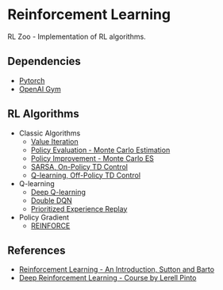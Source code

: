 # Reinforcement Learning

RL Zoo - Implementation of RL algorithms.

## Dependencies

- [Pytorch](https://pytorch.org/)
- [OpenAI Gym](https://gym.openai.com/docs/#installation)

## RL Algorithms

- Classic Algorithms
  - [Value Iteration](https://github.com/grohith327/Reinforcement-Learning/blob/master/Value%20Iteration.ipynb)
  - [Policy Evaluation - Monte Carlo Estimation](https://github.com/grohith327/Reinforcement-Learning/blob/master/Policy%20Evalutaion%20-%20Monte%20Carlo.ipynb)
  - [Policy Improvement - Monte Carlo ES](https://github.com/grohith327/Reinforcement-Learning/blob/master/Policy%20Improvement%20-%20Monte%20Carlo%20ES.ipynb)
  - [SARSA, On-Policy TD Control](https://github.com/grohith327/Reinforcement-Learning/blob/master/SARSA%20-%20On%20Policy%20TD%20Control.ipynb)
  - [Q-learning, Off-Policy TD Control](https://github.com/grohith327/Reinforcement-Learning/blob/master/Q-learning%20off-Policy%20TD%20control.ipynb)
- Q-learning
  - [Deep Q-learning](https://github.com/grohith327/Reinforcement-Learning/blob/master/Deep%20Q%20Learning.ipynb)
  - [Double DQN](https://github.com/grohith327/Reinforcement-Learning/blob/master/Double%20DQN.ipynb)
  - [Prioritized Experience Replay](https://github.com/grohith327/Reinforcement-Learning/blob/master/Prioritized%20Experience%20Replay.ipynb)
- Policy Gradient
    - [REINFORCE](https://github.com/grohith327/Reinforcement-Learning/blob/master/REINFORCE.ipynb)

## References

- [Reinforcement Learning - An Introduction, Sutton and Barto](http://incompleteideas.net/book/RLbook2020.pdf)
- [Deep Reinforcement Learning - Course by Lerell Pinto](https://www.youtube.com/playlist?list=PLE1BmmkA4lXDUKVlTQkLoiFn8eLkEGeN2)
